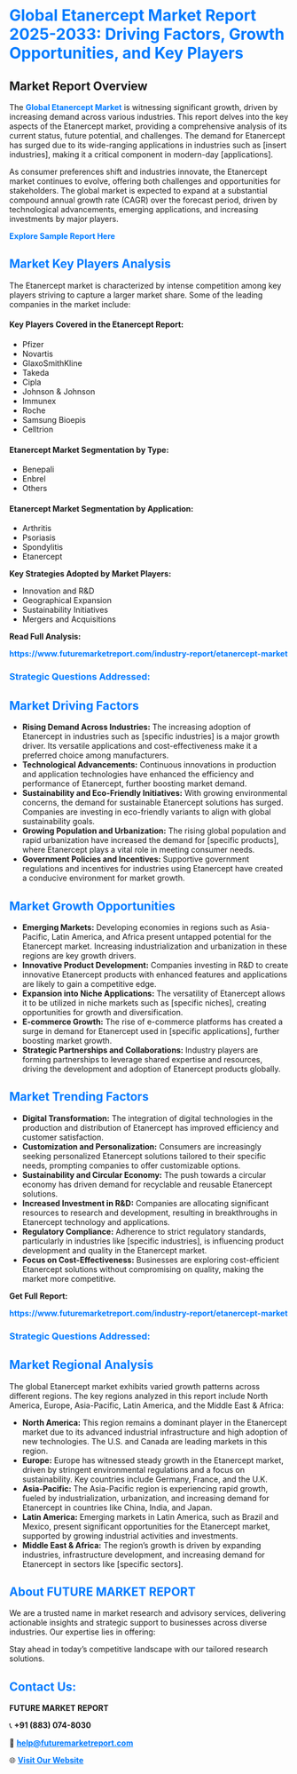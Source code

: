 <h1 style="color: #007BFF;">Global Etanercept Market Report 2025-2033: Driving Factors, Growth Opportunities, and Key Players</h1>

<section id="overview">
<h2>Market Report Overview</h2>
<p>The <a href="https://www.futuremarketreport.com/industry-report/etanercept-market" style="color: #007BFF; text-decoration: none;"><strong>Global Etanercept Market</strong></a> is witnessing significant growth, driven by increasing demand across various industries. This report delves into the key aspects of the Etanercept market, providing a comprehensive analysis of its current status, future potential, and challenges. The demand for Etanercept has surged due to its wide-ranging applications in industries such as [insert industries], making it a critical component in modern-day [applications].</p>
<p>As consumer preferences shift and industries innovate, the Etanercept market continues to evolve, offering both challenges and opportunities for stakeholders. The global market is expected to expand at a substantial compound annual growth rate (CAGR) over the forecast period, driven by technological advancements, emerging applications, and increasing investments by major players.</p>
</section>

<section id="overview">
<p><a href="https://www.futuremarketreport.com/request-sample/reportId=108335" style="color: #007BFF; text-decoration: none;"><strong>Explore Sample Report Here</strong></a></p>
</section>

<section id="key-players">
<h2 style="color: #007BFF;">Market Key Players Analysis</h2>
<p>The Etanercept market is characterized by intense competition among key players striving to capture a larger market share. Some of the leading companies in the market include:</p>
<h4>Key Players Covered in the Etanercept Report:</h4>
<ul><li>Pfizer</li><li>Novartis</li><li>GlaxoSmithKline</li><li>Takeda</li><li>Cipla</li><li>Johnson &amp; Johnson</li><li>Immunex</li><li>Roche</li><li>Samsung Bioepis</li><li>Celltrion</li></ul>
<h4>Etanercept Market Segmentation by Type:</h4>
<ul><li>Benepali</li><li>Enbrel</li><li>Others</li></ul>

<h4>Etanercept Market Segmentation by Application:</h4>
<ul><li>Arthritis</li><li>Psoriasis</li><li>Spondylitis</li><li>Etanercept</li></ul>
<p><strong>Key Strategies Adopted by Market Players:</strong></p>
<ul>
<li>Innovation and R&D</li>
<li>Geographical Expansion</li>
<li>Sustainability Initiatives</li>
<li>Mergers and Acquisitions</li>
</ul>
</section>

<section>
<p><strong>Read Full Analysis: </strong></p><a href="https://www.futuremarketreport.com/industry-report/etanercept-market" style="color: #007BFF; text-decoration: none;"><strong>https://www.futuremarketreport.com/industry-report/etanercept-market</strong></a>
<h3 style="color: #007BFF;">Strategic Questions Addressed:</h3>
</section>

<section id="driving-factors">
<h2 style="color: #007BFF;">Market Driving Factors</h2>
<ul>
<li><strong>Rising Demand Across Industries:</strong> The increasing adoption of Etanercept in industries such as [specific industries] is a major growth driver. Its versatile applications and cost-effectiveness make it a preferred choice among manufacturers.</li>
<li><strong>Technological Advancements:</strong> Continuous innovations in production and application technologies have enhanced the efficiency and performance of Etanercept, further boosting market demand.</li>
<li><strong>Sustainability and Eco-Friendly Initiatives:</strong> With growing environmental concerns, the demand for sustainable Etanercept solutions has surged. Companies are investing in eco-friendly variants to align with global sustainability goals.</li>
<li><strong>Growing Population and Urbanization:</strong> The rising global population and rapid urbanization have increased the demand for [specific products], where Etanercept plays a vital role in meeting consumer needs.</li>
<li><strong>Government Policies and Incentives:</strong> Supportive government regulations and incentives for industries using Etanercept have created a conducive environment for market growth.</li>
</ul>
</section>

<section id="growth-opportunities">
<h2 style="color: #007BFF;">Market Growth Opportunities</h2>
<ul>
<li><strong>Emerging Markets:</strong> Developing economies in regions such as Asia-Pacific, Latin America, and Africa present untapped potential for the Etanercept market. Increasing industrialization and urbanization in these regions are key growth drivers.</li>
<li><strong>Innovative Product Development:</strong> Companies investing in R&D to create innovative Etanercept products with enhanced features and applications are likely to gain a competitive edge.</li>
<li><strong>Expansion into Niche Applications:</strong> The versatility of Etanercept allows it to be utilized in niche markets such as [specific niches], creating opportunities for growth and diversification.</li>
<li><strong>E-commerce Growth:</strong> The rise of e-commerce platforms has created a surge in demand for Etanercept used in [specific applications], further boosting market growth.</li>
<li><strong>Strategic Partnerships and Collaborations:</strong> Industry players are forming partnerships to leverage shared expertise and resources, driving the development and adoption of Etanercept products globally.</li>
</ul>
</section>

<section id="trending-factors">
<h2 style="color: #007BFF;">Market Trending Factors</h2>
<ul>
<li><strong>Digital Transformation:</strong> The integration of digital technologies in the production and distribution of Etanercept has improved efficiency and customer satisfaction.</li>
<li><strong>Customization and Personalization:</strong> Consumers are increasingly seeking personalized Etanercept solutions tailored to their specific needs, prompting companies to offer customizable options.</li>
<li><strong>Sustainability and Circular Economy:</strong> The push towards a circular economy has driven demand for recyclable and reusable Etanercept solutions.</li>
<li><strong>Increased Investment in R&D:</strong> Companies are allocating significant resources to research and development, resulting in breakthroughs in Etanercept technology and applications.</li>
<li><strong>Regulatory Compliance:</strong> Adherence to strict regulatory standards, particularly in industries like [specific industries], is influencing product development and quality in the Etanercept market.</li>
<li><strong>Focus on Cost-Effectiveness:</strong> Businesses are exploring cost-efficient Etanercept solutions without compromising on quality, making the market more competitive.</li>
</ul>
</section>

<section>
<p><strong>Get Full Report: </strong></p><a href="https://www.futuremarketreport.com/industry-report/etanercept-market" style="color: #007BFF; text-decoration: none;"><strong>https://www.futuremarketreport.com/industry-report/etanercept-market</strong></a>
<h3 style="color: #007BFF;">Strategic Questions Addressed:</h3>
</section>


<section id="regional-analysis">
<h2 style="color: #007BFF;">Market Regional Analysis</h2>
<p>The global Etanercept market exhibits varied growth patterns across different regions. The key regions analyzed in this report include North America, Europe, Asia-Pacific, Latin America, and the Middle East & Africa:</p>
<ul>
<li><strong>North America:</strong> This region remains a dominant player in the Etanercept market due to its advanced industrial infrastructure and high adoption of new technologies. The U.S. and Canada are leading markets in this region.</li>
<li><strong>Europe:</strong> Europe has witnessed steady growth in the Etanercept market, driven by stringent environmental regulations and a focus on sustainability. Key countries include Germany, France, and the U.K.</li>
<li><strong>Asia-Pacific:</strong> The Asia-Pacific region is experiencing rapid growth, fueled by industrialization, urbanization, and increasing demand for Etanercept in countries like China, India, and Japan.</li>
<li><strong>Latin America:</strong> Emerging markets in Latin America, such as Brazil and Mexico, present significant opportunities for the Etanercept market, supported by growing industrial activities and investments.</li>
<li><strong>Middle East & Africa:</strong> The region’s growth is driven by expanding industries, infrastructure development, and increasing demand for Etanercept in sectors like [specific sectors].</li>
</ul>
</section>

<footer>
<h2 style="color: #007BFF;">About FUTURE MARKET REPORT</h2>
<p>We are a trusted name in market research and advisory services, delivering actionable insights and strategic support to businesses across diverse industries. Our expertise lies in offering:</p>

<p>Stay ahead in today’s competitive landscape with our tailored research solutions.</p>

<h2 style="color: #007BFF;">Contact Us:</h2>
<p><strong>FUTURE MARKET REPORT</strong></p>
<p>📞 <strong>+91 (883) 074-8030</strong></p>
<p>📧 <strong><a href="mailto:help@futuremarketreport.com" style="color: #007BFF;">help@futuremarketreport.com</a></strong></p>
<p>🌐 <strong><a href="https://www.futuremarketreport.com/" style="color: #007BFF;">Visit Our Website</a></strong></p>
</footer>